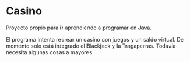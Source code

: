 # Casino

Proyecto propio para ir aprendiendo a programar en Java.

El programa intenta recrear un casino con juegos y un saldo virtual. De momento solo está integrado el Blackjack y la Tragaperras.
Todavía necesita algunas cosas a mayores.
